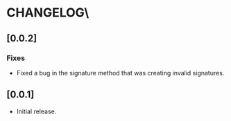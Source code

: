 # CHANGELOG\

## [0.0.2]

### Fixes

- Fixed a bug in the signature method that was creating invalid signatures. 

## [0.0.1]

- Initial release.
